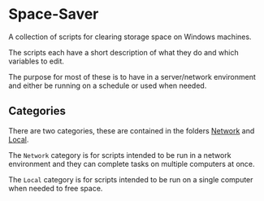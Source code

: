 # Space-Saver
A collection of scripts for clearing storage space on Windows machines.  

The scripts each have a short description of what they do and which variables to edit.  

The purpose for most of these is to have in a server/network environment and either be running on a schedule or used when needed.  

## Categories

There are two categories, these are contained in the folders [Network](https://github.com/DiadNetworks/Space-Saver/tree/main/Network) and [Local](https://github.com/DiadNetworks/Space-Saver/tree/main/Local).  

The `Network` category is for scripts intended to be run in a network environment and they can complete tasks on multiple computers at once.  

The `Local` category is for scripts intended to be run on a single computer when needed to free space.
